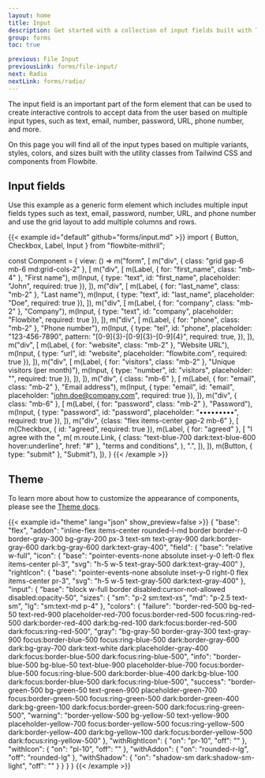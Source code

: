 ```yaml
---
layout: home
title: Input
description: Get started with a collection of input fields built with Tailwind CSS to start accepting data from the user based on multiple sizes, variants, and input types
group: forms
toc: true

previous: File Input
previousLink: forms/file-input/
next: Radio
nextLink: forms/radio/
---
```


The input field is an important part of the form element that can be used to create interactive controls to accept data from the user based on multiple input types, such as text, email, number, password, URL, phone number, and more.

On this page you will find all of the input types based on multiple variants, styles, colors, and sizes built with the utility classes from Tailwind CSS and components from Flowbite.

## Input fields

Use this example as a generic form element which includes multiple input fields types such as text, email, password, number, URL, and phone number and use the grid layout to add multiple columns and rows.

{{< example id="default" github="forms/input.md" >}}
import { Button, Checkbox, Label, Input } from "flowbite-mithril";

const Component = {
  view: () =>
    m("form", [
      m("div", { class: "grid gap-6 mb-6 md:grid-cols-2" }, [
        m("div", [
          m(Label, { for: "first_name", class: "mb-4" }, "First name"),
          m(Input, { type: "text", id: "first_name", placeholder: "John", required: true }),
        ]),
        m("div", [
          m(Label, { for: "last_name", class: "mb-2" }, "Last name"),
          m(Input, { type: "text", id: "last_name", placeholder: "Doe", required: true }),
        ]),
        m("div", [
          m(Label, { for: "company", class: "mb-2" }, "Company"),
          m(Input, { type: "text", id: "company", placeholder: "Flowbite", required: true }),
        ]),
        m("div", [
          m(Label, { for: "phone", class: "mb-2" }, "Phone number"),
          m(Input, {
            type: "tel",
            id: "phone",
            placeholder: "123-456-7890",
            pattern: "[0-9]{3}-[0-9]{3}-[0-9]{4}",
            required: true,
          }),
        ]),
        m("div", [
          m(Label, { for: "website", class: "mb-2" }, "Website URL"),
          m(Input, { type: "url", id: "website", placeholder: "flowbite.com", required: true }),
        ]),
        m("div", [
          m(Label, { for: "visitors", class: "mb-2" }, "Unique visitors (per month)"),
          m(Input, { type: "number", id: "visitors", placeholder: "", required: true }),
        ]),
      ]),
      m("div", { class: "mb-6" }, [
        m(Label, { for: "email", class: "mb-2" }, "Email address"),
        m(Input, { type: "email", id: "email", placeholder: "john.doe@company.com", required: true }),
      ]),
      m("div", { class: "mb-6" }, [
        m(Label, { for: "password", class: "mb-2" }, "Password"),
        m(Input, { type: "password", id: "password", placeholder: "•••••••••", required: true }),
      ]),
      m("div", {class: "flex items-center gap-2 mb-6" }, [
        m(Checkbox, { id: "agreed", required: true }),
        m(Label, { for: "agreed" }, [
          "I agree with the ",
          m(
            m.route.Link,
            { class: "text-blue-700 dark:text-blue-600 hover:underline", href: "#" },
            "terms and conditions",
          ),
          ".",
        ]),
      ]),
      m(Button, { type: "submit" }, "Submit"),
    ]),
}
{{< /example >}}

## Theme

To learn more about how to customize the appearance of components, please see the [Theme docs](https://www.flowbite-react.com/docs/customize/theme).

{{< example id="theme" lang="json" show_preview=false >}}
{
  "base": "flex",
  "addon": "inline-flex items-center rounded-l-md border border-r-0 border-gray-300 bg-gray-200 px-3 text-sm text-gray-900 dark:border-gray-600 dark:bg-gray-600 dark:text-gray-400",
  "field": {
    "base": "relative w-full",
    "icon": {
      "base": "pointer-events-none absolute inset-y-0 left-0 flex items-center pl-3",
      "svg": "h-5 w-5 text-gray-500 dark:text-gray-400"
    },
    "rightIcon": {
      "base": "pointer-events-none absolute inset-y-0 right-0 flex items-center pr-3",
      "svg": "h-5 w-5 text-gray-500 dark:text-gray-400"
    },
    "input": {
      "base": "block w-full border disabled:cursor-not-allowed disabled:opacity-50",
      "sizes": {
        "sm": "p-2 sm:text-xs",
        "md": "p-2.5 text-sm",
        "lg": "sm:text-md p-4"
      },
      "colors": {
        "failure": "border-red-500 bg-red-50 text-red-900 placeholder-red-700 focus:border-red-500 focus:ring-red-500 dark:border-red-400 dark:bg-red-100 dark:focus:border-red-500 dark:focus:ring-red-500",
        "gray": "bg-gray-50 border-gray-300 text-gray-900 focus:border-blue-500 focus:ring-blue-500 dark:border-gray-600 dark:bg-gray-700 dark:text-white dark:placeholder-gray-400 dark:focus:border-blue-500 dark:focus:ring-blue-500",
        "info": "border-blue-500 bg-blue-50 text-blue-900 placeholder-blue-700 focus:border-blue-500 focus:ring-blue-500 dark:border-blue-400 dark:bg-blue-100 dark:focus:border-blue-500 dark:focus:ring-blue-500",
        "success": "border-green-500 bg-green-50 text-green-900 placeholder-green-700 focus:border-green-500 focus:ring-green-500 dark:border-green-400 dark:bg-green-100 dark:focus:border-green-500 dark:focus:ring-green-500",
        "warning": "border-yellow-500 bg-yellow-50 text-yellow-900 placeholder-yellow-700 focus:border-yellow-500 focus:ring-yellow-500 dark:border-yellow-400 dark:bg-yellow-100 dark:focus:border-yellow-500 dark:focus:ring-yellow-500"
      },
      "withRightIcon": {
        "on": "pr-10",
        "off": ""
      },
      "withIcon": {
        "on": "pl-10",
        "off": ""
      },
      "withAddon": {
        "on": "rounded-r-lg",
        "off": "rounded-lg"
      },
      "withShadow": {
        "on": "shadow-sm dark:shadow-sm-light",
        "off": ""
      }
    }
  }
}
{{< /example >}}

